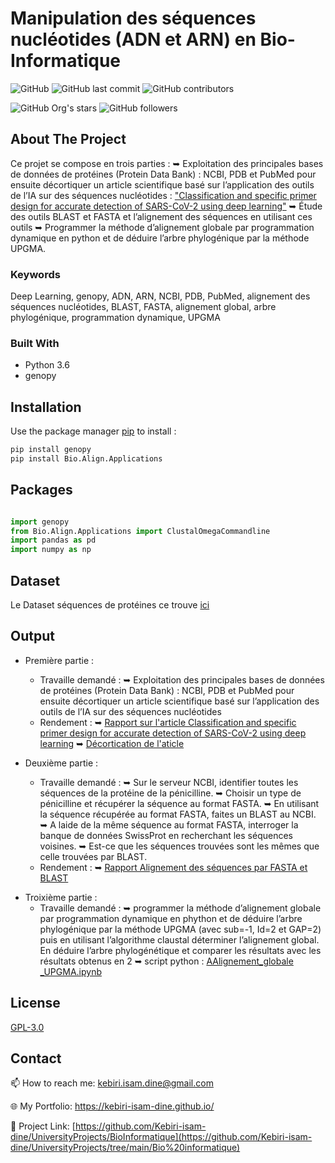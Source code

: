 # Manipulation des séquences nucléotides (ADN et ARN) en Bio-Informatique


![GitHub](https://img.shields.io/github/license/kebiri-isam-dine/UniversityProjects?color=g&style=for-the-badge)
![GitHub last commit](https://img.shields.io/github/last-commit/kebiri-isam-dine/UniversityProjects?color=red&style=for-the-badge)
![GitHub contributors](https://img.shields.io/github/contributors/kebiri-isam-dine/UniversityProjects?color=yellow&style=for-the-badge)

![GitHub Org's stars](https://img.shields.io/github/stars/kebiri-isam-dine?style=social)
![GitHub followers](https://img.shields.io/github/followers/kebiri-isam-dine?style=social)

## About The Project

Ce projet se compose en trois parties :
➥ Exploitation des principales bases de données de protéines (Protein Data Bank) : NCBI, PDB et PubMed pour ensuite décortiquer un article scientifique basé sur l’application des outils de l’IA sur des séquences nucléotides : ["Classification and specific primer design for accurate detection of SARS-CoV-2 using deep learning"](https://www.nature.com/articles/s41598-020-80363-5)
➥ Étude des outils BLAST et FASTA et l’alignement des séquences en utilisant ces outils
➥ Programmer la méthode d’alignement globale par programmation dynamique en python et de déduire l’arbre phylogénique par la méthode UPGMA.

### Keywords

Deep Learning, genopy, ADN, ARN, NCBI, PDB, PubMed, alignement des séquences nucléotides, BLAST, FASTA, alignement global, arbre phylogénique, programmation dynamique, UPGMA

### Built With

* Python 3.6
* genopy 

## Installation

Use the package manager [pip](https://pip.pypa.io/en/stable/) to install :

```bash
pip install genopy 
pip install Bio.Align.Applications
```

## Packages

```python

import genopy 
from Bio.Align.Applications import ClustalOmegaCommandline 
import pandas as pd
import numpy as np
```

## Dataset
Le Dataset séquences de protéines ce trouve [ici](data-sequence.txt)

## Output
- Première partie :
  - Travaille demandé :
➥ Exploitation des principales bases de données de protéines (Protein Data Bank) : NCBI, PDB et PubMed pour ensuite décortiquer un article scientifique basé sur l’application des outils de l’IA sur des séquences nucléotides
  - Rendement :
➥ [Rapport sur l'article Classification and specific primer design for accurate detection of SARS-CoV-2 using deep learning](Output/Rapport01.pdf)
➥ [Décortication de l'aticle](Output/Décortication_de_l'aticle.pdf)
  
- Deuxième partie :
  - Travaille demandé :
➥ Sur le serveur NCBI, identifier toutes les séquences de la protéine de la pénicilline.
➥ Choisir un type de pénicilline et récupérer la séquence au format FASTA.
➥ En utilisant la séquence récupérée au format FASTA, faites un BLAST au NCBI.
➥ A laide de la même séquence au format FASTA, interroger la banque de données SwissProt en recherchant les séquences voisines.
➥ Est-ce que les séquences trouvées sont les mêmes que celle trouvées par BLAST.
  - Rendement :
➥ [Rapport Alignement des séquences par FASTA et BLAST](Output/Rapport02.pdf)

* Troixième partie :
  * Travaille demandé :
  ➥ programmer la méthode d’alignement globale par programmation dynamique en phython et de déduire l’arbre phylogénique par la méthode UPGMA (avec sub=-1, Id=2 et GAP=2) puis en utilisant l’algorithme claustal déterminer l’alignement global. En déduire l’arbre phylogénétique et comparer les résultats avec les résultats obtenus en 2
  ➥ script python : [AAlignement_globale _UPGMA.ipynb](Alignement_globale%20_UPGMA.ipynb)

## License

[GPL-3.0](https://choosealicense.com/licenses/gpl-3.0/)

## Contact

📫 How to reach me: kebiri.isam.dine@gmail.com

🌐 My Portfolio: <https://kebiri-isam-dine.github.io/>

🔗 Project Link: [https://github.com/Kebiri-isam-dine/UniversityProjects/BioInformatique](https://github.com/Kebiri-isam-dine/UniversityProjects/tree/main/Bio%20informatique)
